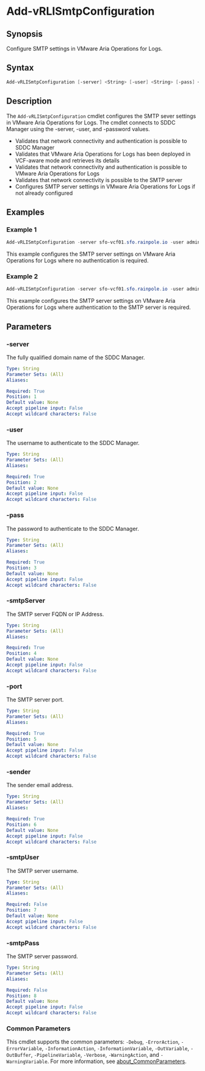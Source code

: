 # Add-vRLISmtpConfiguration

## Synopsis

Configure SMTP settings in VMware Aria Operations for Logs.

## Syntax

```powershell
Add-vRLISmtpConfiguration [-server] <String> [-user] <String> [-pass] <String> [-smtpServer] <String> [-port] <String> [-sender] <String> [[-smtpUser] <String>] [[-smtpPass] <String>] [<CommonParameters>]
```

## Description

The `Add-vRLISmtpConfiguration` cmdlet configures the SMTP sever settings in VMware Aria Operations for Logs.
The cmdlet connects to SDDC Manager using the -server, -user, and -password values.

- Validates that network connectivity and authentication is possible to SDDC Manager
- Validates that VMware Aria Operations for Logs has been deployed in VCF-aware mode and retrieves its details
- Validates that network connectivity and authentication is possible to VMware Aria Operations for Logs
- Validates that network connectivity is possible to the SMTP server
- Configures SMTP server settings in VMware Aria Operations for Logs if not already configured

## Examples

### Example 1

```powershell
Add-vRLISmtpConfiguration -server sfo-vcf01.sfo.rainpole.io -user administrator@vsphere.local -pass VMw@re1! -smtpServer smtp.rainpole.io -port 25 -sender aria-operations-for-logs-no-reply@rainpole.io
```

This example configures the SMTP server settings on VMware Aria Operations for Logs where no authentication is required.

### Example 2

```powershell
Add-vRLISmtpConfiguration -server sfo-vcf01.sfo.rainpole.io -user administrator@vsphere.local -pass VMw@re1! -smtpServer smtp.rainpole.io -port 25 -sender aria-operations-for-logs-no-reply@rainpole.io -smtpUser administrator@rainpole.io -smtpPass VMw@re1!
```

This example configures the SMTP server settings on VMware Aria Operations for Logs where authentication to the SMTP server is required.

## Parameters

### -server

The fully qualified domain name of the SDDC Manager.

```yaml
Type: String
Parameter Sets: (All)
Aliases:

Required: True
Position: 1
Default value: None
Accept pipeline input: False
Accept wildcard characters: False
```

### -user

The username to authenticate to the SDDC Manager.

```yaml
Type: String
Parameter Sets: (All)
Aliases:

Required: True
Position: 2
Default value: None
Accept pipeline input: False
Accept wildcard characters: False
```

### -pass

The password to authenticate to the SDDC Manager.

```yaml
Type: String
Parameter Sets: (All)
Aliases:

Required: True
Position: 3
Default value: None
Accept pipeline input: False
Accept wildcard characters: False
```

### -smtpServer

The SMTP server FQDN or IP Address.

```yaml
Type: String
Parameter Sets: (All)
Aliases:

Required: True
Position: 4
Default value: None
Accept pipeline input: False
Accept wildcard characters: False
```

### -port

The SMTP server port.

```yaml
Type: String
Parameter Sets: (All)
Aliases:

Required: True
Position: 5
Default value: None
Accept pipeline input: False
Accept wildcard characters: False
```

### -sender

The sender email address.

```yaml
Type: String
Parameter Sets: (All)
Aliases:

Required: True
Position: 6
Default value: None
Accept pipeline input: False
Accept wildcard characters: False
```

### -smtpUser

The SMTP server username.

```yaml
Type: String
Parameter Sets: (All)
Aliases:

Required: False
Position: 7
Default value: None
Accept pipeline input: False
Accept wildcard characters: False
```

### -smtpPass

The SMTP server password.

```yaml
Type: String
Parameter Sets: (All)
Aliases:

Required: False
Position: 8
Default value: None
Accept pipeline input: False
Accept wildcard characters: False
```

### Common Parameters

This cmdlet supports the common parameters: `-Debug`, `-ErrorAction`, `-ErrorVariable`, `-InformationAction`, `-InformationVariable`, `-OutVariable`, `-OutBuffer`, `-PipelineVariable`, `-Verbose`, `-WarningAction`, and `-WarningVariable`. For more information, see [about_CommonParameters](http://go.microsoft.com/fwlink/?LinkID=113216).
